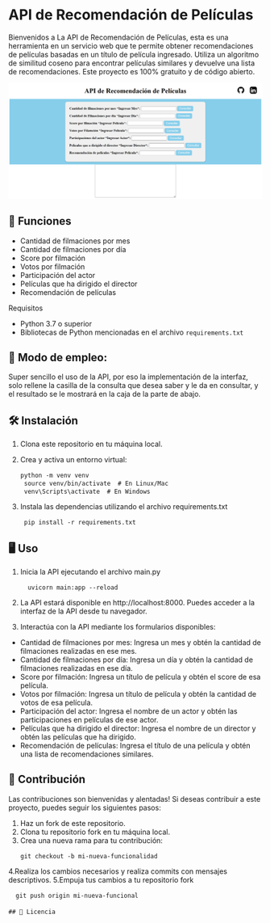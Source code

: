 #  API de Recomendación de Películas
Bienvenidos a La API de Recomendación de Películas, esta es una herramienta en un servicio web que te permite obtener recomendaciones de películas basadas en un título de película ingresado.
Utiliza un algoritmo de similitud coseno para encontrar películas similares y devuelve una lista de recomendaciones.
Este proyecto es 100% gratuito y de código abierto.

![](https://github.com/martinushinahu/deploy_api/blob/main/backend/screenshot/index.png)

## 🌟 Funciones
  - Cantidad de filmaciones por mes
  - Cantidad de filmaciones por día
  - Score por filmación
  - Votos por filmación
  - Participación del actor
  - Películas que ha dirigido el director
  - Recomendación de películas

Requisitos
- Python 3.7 o superior
- Bibliotecas de Python mencionadas en el archivo `requirements.txt`

## 📖 Modo de empleo:
Super sencillo el uso de la API, por eso la implementación de la interfaz, solo rellene
la casilla de la consulta que desea saber y le da en consultar, y el resultado se le mostrará
en la caja de la parte de abajo.

## 🛠️ Instalación

1. Clona este repositorio en tu máquina local.

2. Crea y activa un entorno virtual:

   ```shell
   python -m venv venv
    source venv/bin/activate  # En Linux/Mac
    venv\Scripts\activate  # En Windows

3. Instala las dependencias utilizando el archivo requirements.txt

   ```shell
    pip install -r requirements.txt

## 🖥️ Uso

 1. Inicia la API ejecutando el archivo main.py

    ```shell
      uvicorn main:app --reload

2. La API estará disponible en http://localhost:8000. Puedes acceder a la interfaz de la API desde tu navegador.

3. Interactúa con la API mediante los formularios disponibles:
   
  - Cantidad de filmaciones por mes: Ingresa un mes y obtén la cantidad de filmaciones realizadas en ese mes.
  - Cantidad de filmaciones por día: Ingresa un día y obtén la cantidad de filmaciones realizadas en ese día.
  - Score por filmación: Ingresa un título de película y obtén el score de esa película.
  - Votos por filmación: Ingresa un título de película y obtén la cantidad de votos de esa película.
  - Participación del actor: Ingresa el nombre de un actor y obtén las participaciones en películas de ese actor.
  - Películas que ha dirigido el director: Ingresa el nombre de un director y obtén las películas que ha dirigido.
  - Recomendación de películas: Ingresa el título de una película y obtén una lista de recomendaciones similares.   
    
## 👥 Contribución
Las contribuciones son bienvenidas y alentadas! Si deseas contribuir a este proyecto, puedes seguir los siguientes pasos:

1. Haz un fork de este repositorio.
2. Clona tu repositorio fork en tu máquina local.
3. Crea una nueva rama para tu contribución:
   ```shell
   git checkout -b mi-nueva-funcionalidad
4.Realiza los cambios necesarios y realiza commits con mensajes descriptivos.
5.Empuja tus cambios a tu repositorio fork
   ```shell
     git push origin mi-nueva-funcional

## 📜 Licencia
